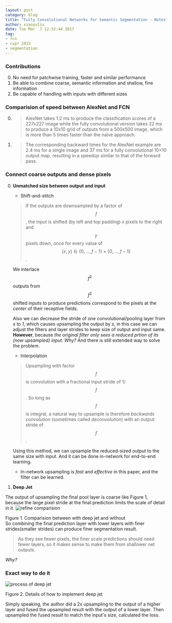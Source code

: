```yaml
---
layout: post
category: blog
title: "Fully Convolutional Networks for Semantic Segmentation - Notes"
author: xiaoyuliu
date: Tue Mar  7 12:32:44 2017
tag:
- fcn
- cvpr 2015
- segmentation
---
```


### Contributions

0. No need for patchwise training, faster and similar performance
1. Be able to combine coarse, semantic information and shallow, fine information
2. Be capable of handling with inputs with different sizes

### Comparision of speed between AlexNet and FCN

0. > AlexNet takes 1.2 ms to produce the classification scores of a 227x227 image while the fully convolutional version takes 22 ms to produce a 10x10 grid of outputs from a 500x500 image, which is more than 5 times faster than the naïve approach.

1. > The corresponding backward times for the AlexNet example are 2.4 ms for a single image and 37 ms for a fully convolutional 10×10 output map, resulting in a speedup similar to that of the forward pass.


### Connect coarse outputs and dense pixels

0. **Unmatched size between output and input**

    - Shift-and-stitch

    > If the outputs are downsampled by a factor of $$f$$ , the input is shifted (by left and top padding) *x* pixels to the right and $$y$$ pixels down, once for every value of $$(x,y) \in \{0,...,f − 1\}×\{0,...,f − 1\}$$.

    We interlace $$f^2$$ outputs from $$f^2$$ shifted inputs to produce predictions correspond to the pixels at the *center* of their receptive fields.

    Also we can decrease the stride of one convolutional/pooling layer from *s* to *1*, which causes upsampling the output by *s*, in this case we can adjust the filters and layer strides to keep size of output and input same. **However**, because *the original filter only sees a reduced prtion of its (now upsampled) input*. <span class="evidence">*Why?*</span> And there is still extended way to solve the problem.

    - Interpolation

    > Upsampling with factor $$f$$ is convolution with a fractional input stride of 1/$$f$$. So long as $$f$$ is integral, a natural way to upsample is therefore *backwards convolution* (sometimes called *deconvolution*) with an output stride of $$f$$ .

    Using this method, we can upsample the reduced-sized output to the same size with input. And it can be done in-network for end-to-end learning.

    - In-network upsampling is *fast* and *effective* in this paper, and the filter can be learned.

1. **Deep Jet**

The output of upsampling the final pool layer is coarse like Figure 1, because the large pixel stride at the final prediction limits the scale of detail in it. 
![refine comparision](https://cl.ly/3u2v0J0w1j42/Image%202017-03-07%20at%202.48.13%20PM.png)
<figcaption class="caption">Figure 1. Comparision between with deep jet and without</figcaption>
So combining the final prediction layer with lower layers with finer strides(smaller strides) can produce finer segmentation result.

> As they see fewer pixels, the finer scale predictions should need fewer layers, so it makes sense to make them from shallower net outputs.

<span class="evidence">*Why?*</span>

### Exact way to do it

![process of deep jet](https://cl.ly/0d1N2P3n3A1f/Image%202017-03-07%20at%202.57.06%20PM.png)
<figcaption class="caption">Figure 2. Details of how to implement deep jet</figcaption>

Simply speaking, the author did a 2x upsampling to the output of a higher layer and fused the upsampled result with the output of a lower layer. Then upsampled the fused result to match the input's size, calculated the loss.




